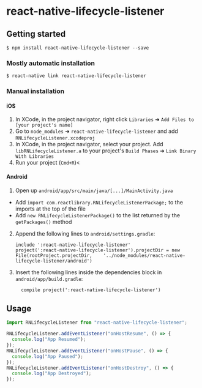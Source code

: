 # react-native-lifecycle-listener

## Getting started

`$ npm install react-native-lifecycle-listener --save`

### Mostly automatic installation

`$ react-native link react-native-lifecycle-listener`

### Manual installation

#### iOS

1. In XCode, in the project navigator, right click `Libraries` ➜ `Add Files to [your project's name]`
2. Go to `node_modules` ➜ `react-native-lifecycle-listener` and add `RNLifecycleListener.xcodeproj`
3. In XCode, in the project navigator, select your project. Add `libRNLifecycleListener.a` to your project's `Build Phases` ➜ `Link Binary With Libraries`
4. Run your project (`Cmd+R`)<

#### Android

1. Open up `android/app/src/main/java/[...]/MainActivity.java`

- Add `import com.reactlibrary.RNLifecycleListenerPackage;` to the imports at the top of the file
- Add `new RNLifecycleListenerPackage()` to the list returned by the `getPackages()` method

2. Append the following lines to `android/settings.gradle`:
   ```
   include ':react-native-lifecycle-listener'
   project(':react-native-lifecycle-listener').projectDir = new File(rootProject.projectDir, 	'../node_modules/react-native-lifecycle-listener/android')
   ```
3. Insert the following lines inside the dependencies block in `android/app/build.gradle`:
   ```
     compile project(':react-native-lifecycle-listener')
   ```

## Usage

```javascript
import RNLifecycleListener from "react-native-lifecycle-listener";

RNLifecycleListener.addEventListener("onHostResume", () => {
  console.log("App Resumed");
});
RNLifecycleListener.addEventListener("onHostPause", () => {
  console.log("App Paused");
});
RNLifecycleListener.addEventListener("onHostDestroy", () => {
  console.log("App Destroyed");
});
```
